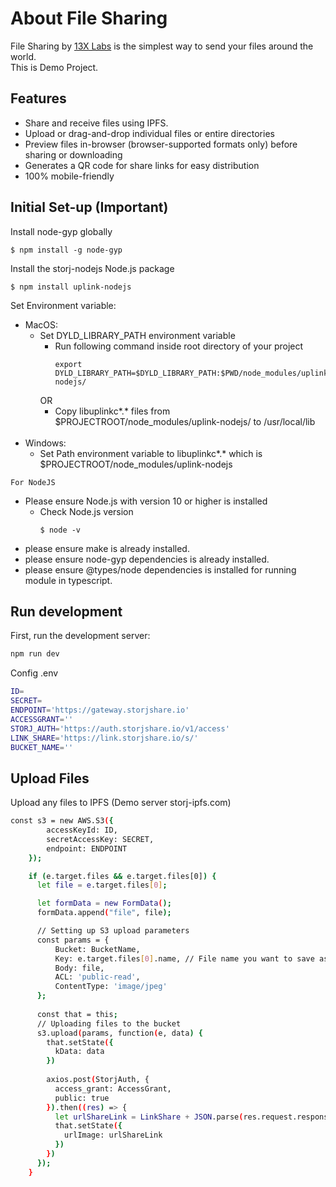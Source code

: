 # About File Sharing

File Sharing by <a href="https://www.13xlabs.com/" target="_blank">13X Labs</a> is the simplest way to send your files around the world. <br/> This is Demo Project.

## Features
- Share and receive files using IPFS.
- Upload or drag-and-drop individual files or entire directories
- Preview files in-browser (browser-supported formats only) before sharing or downloading
- Generates a QR code for share links for easy distribution
- 100% mobile-friendly

## Initial Set-up (Important)
Install node-gyp globally
```
$ npm install -g node-gyp
```
Install the storj-nodejs Node.js package
```
$ npm install uplink-nodejs
```
Set Environment variable: <br />
- MacOS:
  - Set DYLD_LIBRARY_PATH environment variable
    - Run following command inside root directory of your project
      ```
      export  DYLD_LIBRARY_PATH=$DYLD_LIBRARY_PATH:$PWD/node_modules/uplink-nodejs/
      ```
    OR
    - Copy libuplinkc*.* files from $PROJECTROOT/node_modules/uplink-nodejs/ to /usr/local/lib
    <br/>
- Windows:
  - Set Path environment variable to libuplinkc*.* which is $PROJECTROOT/node_modules/uplink-nodejs

```  
For NodeJS
```

- Please ensure Node.js with version 10 or higher is installed
  - Check Node.js version
    ```
    $ node -v
    ```
- please ensure make is already installed.
- please ensure node-gyp dependencies is already installed.
- please ensure @types/node dependencies is installed for running module in typescript.

## Run development

First, run the development server:

```bash
npm run dev
```
Config .env

```bash
ID=
SECRET=
ENDPOINT='https://gateway.storjshare.io'
ACCESSGRANT=''
STORJ_AUTH='https://auth.storjshare.io/v1/access'
LINK_SHARE='https://link.storjshare.io/s/'
BUCKET_NAME=''
```

## Upload Files 

Upload any files to IPFS (Demo server storj-ipfs.com)

```bash
const s3 = new AWS.S3({
        accessKeyId: ID,
        secretAccessKey: SECRET,
        endpoint: ENDPOINT
    });

    if (e.target.files && e.target.files[0]) {
      let file = e.target.files[0];

      let formData = new FormData();
      formData.append("file", file);

      // Setting up S3 upload parameters
      const params = {
          Bucket: BucketName,
          Key: e.target.files[0].name, // File name you want to save as in S3
          Body: file,
          ACL: 'public-read',
          ContentType: 'image/jpeg'
      };
      
      const that = this;
      // Uploading files to the bucket
      s3.upload(params, function(e, data) {
        that.setState({
          kData: data
        })
        
        axios.post(StorjAuth, {
          access_grant: AccessGrant,
          public: true
        }).then((res) => {
          let urlShareLink = LinkShare + JSON.parse(res.request.response).access_key_id + '/' + BucketName + '/' + data.Key
          that.setState({
            urlImage: urlShareLink
          })
        })
      });
    }
```